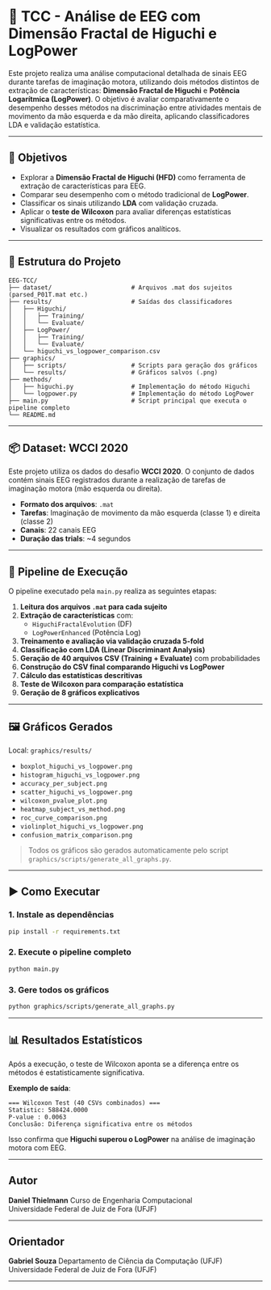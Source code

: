 # 🧠 TCC - Análise de EEG com Dimensão Fractal de Higuchi e LogPower

Este projeto realiza uma análise computacional detalhada de sinais EEG durante tarefas de imaginação motora, utilizando dois métodos distintos de extração de características: **Dimensão Fractal de Higuchi** e **Potência Logarítmica (LogPower)**. O objetivo é avaliar comparativamente o desempenho desses métodos na discriminação entre atividades mentais de movimento da mão esquerda e da mão direita, aplicando classificadores LDA e validação estatística.

---

## 🎯 Objetivos

- Explorar a **Dimensão Fractal de Higuchi (HFD)** como ferramenta de extração de características para EEG.
- Comparar seu desempenho com o método tradicional de **LogPower**.
- Classificar os sinais utilizando **LDA** com validação cruzada.
- Aplicar o **teste de Wilcoxon** para avaliar diferenças estatísticas significativas entre os métodos.
- Visualizar os resultados com gráficos analíticos.

---

## 📁 Estrutura do Projeto

```
EEG-TCC/
├── dataset/                      # Arquivos .mat dos sujeitos (parsed_P01T.mat etc.)
├── results/                      # Saídas dos classificadores
│   ├── Higuchi/
│   │   ├── Training/
│   │   └── Evaluate/
│   ├── LogPower/
│   │   ├── Training/
│   │   └── Evaluate/
│   └── higuchi_vs_logpower_comparison.csv
├── graphics/
│   ├── scripts/                  # Scripts para geração dos gráficos
│   └── results/                  # Gráficos salvos (.png)
├── methods/
│   ├── higuchi.py                # Implementação do método Higuchi
│   └── logpower.py               # Implementação do método LogPower
├── main.py                       # Script principal que executa o pipeline completo
└── README.md
```

---

## 📦 Dataset: WCCI 2020

Este projeto utiliza os dados do desafio **WCCI 2020**. O conjunto de dados contém sinais EEG registrados durante a realização de tarefas de imaginação motora (mão esquerda ou direita).

- **Formato dos arquivos**: `.mat`
- **Tarefas**: Imaginação de movimento da mão esquerda (classe 1) e direita (classe 2)
- **Canais**: 22 canais EEG
- **Duração das trials**: ~4 segundos

---

## 🧪 Pipeline de Execução

O pipeline executado pela `main.py` realiza as seguintes etapas:

1. **Leitura dos arquivos `.mat` para cada sujeito**
2. **Extração de características** com:
   - `HiguchiFractalEvolution` (DF)
   - `LogPowerEnhanced` (Potência Log)
3. **Treinamento e avaliação via validação cruzada 5-fold**
4. **Classificação com LDA (Linear Discriminant Analysis)**
5. **Geração de 40 arquivos CSV (Training + Evaluate)** com probabilidades
6. **Construção do CSV final comparando Higuchi vs LogPower**
7. **Cálculo das estatísticas descritivas**
8. **Teste de Wilcoxon para comparação estatística**
9. **Geração de 8 gráficos explicativos**

---

## 🖼 Gráficos Gerados

Local: `graphics/results/`

- `boxplot_higuchi_vs_logpower.png`
- `histogram_higuchi_vs_logpower.png`
- `accuracy_per_subject.png`
- `scatter_higuchi_vs_logpower.png`
- `wilcoxon_pvalue_plot.png`
- `heatmap_subject_vs_method.png`
- `roc_curve_comparison.png`
- `violinplot_higuchi_vs_logpower.png`
- `confusion_matrix_comparison.png`

> Todos os gráficos são gerados automaticamente pelo script `graphics/scripts/generate_all_graphs.py`.

---

## ▶️ Como Executar

### 1. Instale as dependências

```bash
pip install -r requirements.txt
```

### 2. Execute o pipeline completo

```bash
python main.py
```

### 3. Gere todos os gráficos

```bash
python graphics/scripts/generate_all_graphs.py
```

---

## 📊 Resultados Estatísticos

Após a execução, o teste de Wilcoxon aponta se a diferença entre os métodos é estatisticamente significativa.

**Exemplo de saída**:

```
=== Wilcoxon Test (40 CSVs combinados) ===
Statistic: 588424.0000
P-value : 0.0063
Conclusão: Diferença significativa entre os métodos
```

Isso confirma que **Higuchi superou o LogPower** na análise de imaginação motora com EEG.

---

## Autor

**Daniel Thielmann**
Curso de Engenharia Computacional  
Universidade Federal de Juiz de Fora (UFJF)

---

## Orientador

**Gabriel Souza**
Departamento de Ciência da Computação (UFJF)  
Universidade Federal de Juiz de Fora (UFJF)

---
